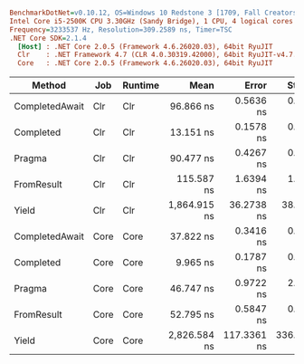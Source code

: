 ``` ini

BenchmarkDotNet=v0.10.12, OS=Windows 10 Redstone 3 [1709, Fall Creators Update] (10.0.16299.192)
Intel Core i5-2500K CPU 3.30GHz (Sandy Bridge), 1 CPU, 4 logical cores and 4 physical cores
Frequency=3233537 Hz, Resolution=309.2589 ns, Timer=TSC
.NET Core SDK=2.1.4
  [Host] : .NET Core 2.0.5 (Framework 4.6.26020.03), 64bit RyuJIT
  Clr    : .NET Framework 4.7 (CLR 4.0.30319.42000), 64bit RyuJIT-v4.7.2600.0
  Core   : .NET Core 2.0.5 (Framework 4.6.26020.03), 64bit RyuJIT


```
|         Method |  Job | Runtime |         Mean |       Error |      StdDev |          Min |         Max |       Median | Rank |  Gen 0 |  Gen 1 |  Gen 2 | Allocated |
|--------------- |----- |-------- |-------------:|------------:|------------:|-------------:|------------:|-------------:|-----:|-------:|-------:|-------:|----------:|
| CompletedAwait |  Clr |     Clr |    96.866 ns |   0.5636 ns |   0.4996 ns |    96.170 ns |    97.95 ns |    96.828 ns |    7 | 0.0075 |      - |      - |      24 B |
|      Completed |  Clr |     Clr |    13.151 ns |   0.1578 ns |   0.1399 ns |    12.912 ns |    13.42 ns |    13.140 ns |    2 | 0.0076 |      - |      - |      24 B |
|         Pragma |  Clr |     Clr |    90.477 ns |   0.4267 ns |   0.3991 ns |    89.891 ns |    91.39 ns |    90.448 ns |    6 | 0.0075 |      - |      - |      24 B |
|     FromResult |  Clr |     Clr |   115.587 ns |   1.6394 ns |   1.5335 ns |   113.595 ns |   118.42 ns |   115.469 ns |    8 | 0.0584 |      - |      - |     184 B |
|          Yield |  Clr |     Clr | 1,864.915 ns |  36.2738 ns |  38.8126 ns | 1,799.799 ns | 1,937.75 ns | 1,858.878 ns |    9 | 0.0877 | 0.0038 | 0.0019 |     320 B |
| CompletedAwait | Core |    Core |    37.822 ns |   0.3416 ns |   0.3195 ns |    37.341 ns |    38.39 ns |    37.811 ns |    3 | 0.0076 |      - |      - |      24 B |
|      Completed | Core |    Core |     9.965 ns |   0.1787 ns |   0.1584 ns |     9.741 ns |    10.35 ns |     9.942 ns |    1 | 0.0076 |      - |      - |      24 B |
|         Pragma | Core |    Core |    46.747 ns |   0.9722 ns |   2.8360 ns |    40.697 ns |    54.07 ns |    46.743 ns |    4 | 0.0076 |      - |      - |      24 B |
|     FromResult | Core |    Core |    52.795 ns |   0.5847 ns |   0.5183 ns |    52.139 ns |    53.86 ns |    52.734 ns |    5 | 0.0533 |      - |      - |     168 B |
|          Yield | Core |    Core | 2,826.584 ns | 117.3361 ns | 336.6593 ns | 2,257.315 ns | 3,710.08 ns | 2,776.808 ns |   10 | 0.0916 |      - |      - |     296 B |
